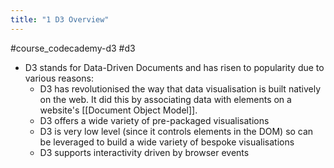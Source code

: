 ```yaml
---
title: "1 D3 Overview"
---
```

#course_codecademy-d3 #d3

* D3 stands for Data-Driven Documents and has risen to popularity due to various reasons:
	* D3 has revolutionised the way that data visualisation is built natively on the web. It did this by associating data with elements on a website's [[Document Object Model]].
	* D3 offers a wide variety of pre-packaged visualisations
	* D3 is very low level (since it controls elements in the DOM) so can be leveraged to build a wide variety of bespoke visualisations
	* D3 supports interactivity driven by browser events
